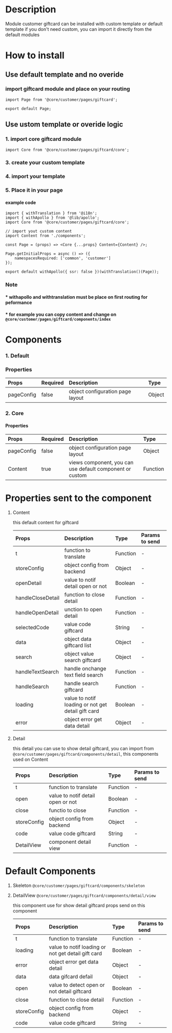 # Description

Module customer giftcard can be installed with custom template or default template
if you don't need custom, you can import it directly from the default modules


# How to install
## Use default template and no overide
### import giftcard module and place on your routing
````
import Page from '@core/customer/pages/giftcard';

export default Page;
````

## Use ustom template or overide logic
### 1. import core giftcard module

````
import Core from '@core/customer/pages/giftcard/core';
````


### 3. create your custom template
### 4. import your template
### 5. Place it in your page
#### example code
````
import { withTranslation } from '@i18n';
import { withApollo } from '@lib/apollo';
import Core from '@core/customer/pages/giftcard/core';

// import yout custom content
import Content from './components';

const Page = (props) => <Core {...props} Content={Content} />;

Page.getInitialProps = async () => ({
    namespacesRequired: ['common', 'customer']
});

export default withApollo({ ssr: false })(withTranslation()(Page));

````

### Note
#### * withapollo and withtranslation must be place on first routing for peformance
#### * for example you can copy content and change on `@core/customer/pages/giftcard/components/index`

# Components
### 1. Default
### Properties
| Props       | Required | Description | Type |
| :---        | :---     | :---        |:---  |
| pageConfig  |  false   | object configuration page layout      | Object|


### 2. Core
#### Properties
| Props       | Required | Description | Type |
| :---        | :---     | :---        |:---  |
| pageConfig  |  false   | object configuration page layout      | Object|
| Content      |  true    | views component, you can use default component or custom | Function |


# Properties sent to the component

1. Content

    this default content for giftcard


    | Props       | Description | Type | Params to send |
    | :---        | :---        |:---  | :---  |
    | t     |  function to translate      | Function | - |
    | storeConfig     |  object config from backend      | Object | - | 
    | openDetail     |  value to notif detail open or not   | Boolean | - | 
    | handleCloseDetail     | function to  close detail     | Function | - | 
    | handleOpenDetail     |  unction to  open detail      | Function | - | 
    | selectedCode     |  value code giftcard      | String | - | 
    | data     |  object data giftcard list      | Object | - | 
    | search     |  object value search giftcard     | Object | - | 
    | handleTextSearch     |  handle onchange text field search      | Function | - | 
    | handleSearch     |  handle search giftcard  | Function | - | 
    | loading     |  value to notif loading or not get detail gift card      | Boolean | - | 
    | error     |  object error get data detail    | Object | - | 


2. Detail
   
   this detail you can use to show detail giftcard, you can import from `@core/customer/pages/giftcard/components/detail`, this components used on Content

    | Props       | Description | Type | Params to send |
    | :---        | :---        |:---  | :---  |
    | t     |  function to translate      | Function | - |
    | open     |   value to notif detail open or not     | Boolean | - |
    | close     |  functio to close     | Function | - |
    | storeConfig     |  object config from backend      | Object | - | 
    | code     |  value code giftcard      | String | - | 
    | DetailView     |  component detail view      | Function | - |

# Default Components

1. Skeleton `@core/customer/pages/giftcard/components/skeleton`
2. DetailView `@core/customer/pages/giftcard/components/detail/view`

    this component use for show detail giftcard
    props send on this component

    | Props       | Description | Type | Params to send |
    | :---        | :---        |:---  | :---  |
    | t     |  function to translate      | Function | - | 
    | loading     |  value to notif loading or not get detail gift card      | Boolean | - | 
    | error     |  object error get data detail    | Object | - | 
    | data     |  data gifcard defail      | Object | - | 
    | open     |  value to detect open or not detail giftcard      | Boolean | - | 
    | close     |  function to close detail      | Function | - | 
    | storeConfig     |  object config from backend      | Object | - | 
    | code     |  value code giftcard      | String | - | 
    
